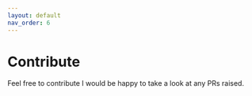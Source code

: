 ```yaml
---
layout: default
nav_order: 6
---
```


# Contribute

Feel free to contribute I would be happy to take a look at any PRs raised.
